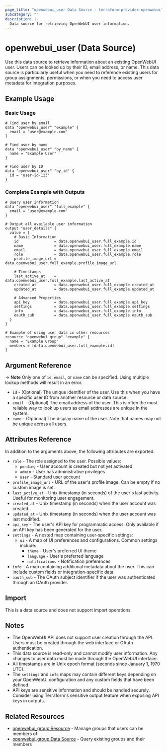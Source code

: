 ```yaml
---
page_title: "openwebui_user Data Source - terraform-provider-openwebui"
subcategory: ""
description: |-
  Data source for retrieving OpenWebUI user information.
---
```


# openwebui_user (Data Source)

Use this data source to retrieve information about an existing OpenWebUI user. Users can be looked up by their ID, email address, or name. This data source is particularly useful when you need to reference existing users for group assignments, permissions, or when you need to access user metadata for integration purposes.

## Example Usage

### Basic Usage

```hcl
# Find user by email
data "openwebui_user" "example" {
  email = "user@example.com"
}

# Find user by name
data "openwebui_user" "by_name" {
  name = "Example User"
}

# Find user by ID
data "openwebui_user" "by_id" {
  id = "user-id-123"
}
```

### Complete Example with Outputs

```hcl
# Query user information
data "openwebui_user" "full_example" {
  email = "user@example.com"
}

# Output all available user information
output "user_details" {
  value = {
    # Basic Information
    id                = data.openwebui_user.full_example.id
    name              = data.openwebui_user.full_example.name
    email             = data.openwebui_user.full_example.email
    role              = data.openwebui_user.full_example.role
    profile_image_url = data.openwebui_user.full_example.profile_image_url
    
    # Timestamps
    last_active_at    = data.openwebui_user.full_example.last_active_at
    created_at        = data.openwebui_user.full_example.created_at
    updated_at        = data.openwebui_user.full_example.updated_at
    
    # Advanced Properties
    api_key           = data.openwebui_user.full_example.api_key
    settings          = data.openwebui_user.full_example.settings
    info              = data.openwebui_user.full_example.info
    oauth_sub         = data.openwebui_user.full_example.oauth_sub
  }
}

# Example of using user data in other resources
resource "openwebui_group" "example" {
  name = "Example Group"
  members = [data.openwebui_user.full_example.id]
}
```

## Argument Reference

-> **Note** Only one of `id`, `email`, or `name` can be specified. Using multiple lookup methods will result in an error.

* `id` - (Optional) The unique identifier of the user. Use this when you have a specific user ID from another resource or data source.
* `email` - (Optional) The email address of the user. This is often the most reliable way to look up users as email addresses are unique in the system.
* `name` - (Optional) The display name of the user. Note that names may not be unique across all users.

## Attributes Reference

In addition to the arguments above, the following attributes are exported:

* `role` - The role assigned to the user. Possible values:
  * `pending` - User account is created but not yet activated
  * `admin` - User has administrative privileges
  * `user` - Standard user account
* `profile_image_url` - URL of the user's profile image. Can be empty if no custom image is set.
* `last_active_at` - Unix timestamp (in seconds) of the user's last activity. Useful for monitoring user engagement.
* `created_at` - Unix timestamp (in seconds) when the user account was created.
* `updated_at` - Unix timestamp (in seconds) when the user account was last modified.
* `api_key` - The user's API key for programmatic access. Only available if an API key has been generated for the user.
* `settings` - A nested map containing user-specific settings:
  * `ui` - A map of UI preferences and configurations. Common settings include:
    * `theme` - User's preferred UI theme
    * `language` - User's preferred language
    * `notifications` - Notification preferences
* `info` - A map containing additional metadata about the user. This can include custom fields or integration-specific data.
* `oauth_sub` - The OAuth subject identifier if the user was authenticated through an OAuth provider.

## Import

This is a data source and does not support import operations.

## Notes

* The OpenWebUI API does not support user creation through the API. Users must be created through the web interface or OAuth authentication.
* This data source is read-only and cannot modify user information. Any changes to user data must be made through the OpenWebUI interface.
* All timestamps are in Unix epoch format (seconds since January 1, 1970 UTC).
* The `settings` and `info` maps may contain different keys depending on your OpenWebUI configuration and any custom fields that have been defined.
* API keys are sensitive information and should be handled securely. Consider using Terraform's sensitive output feature when exposing API keys in outputs.

## Related Resources

* [openwebui_group Resource](../resources/group.md) - Manage groups that users can be members of
* [openwebui_group Data Source](group.md) - Query existing groups and their members

